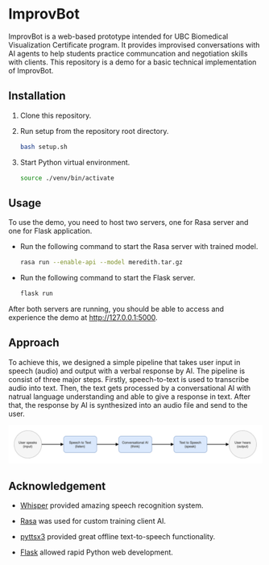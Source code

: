 # ImprovBot

ImprovBot is a web-based prototype intended
for UBC Biomedical Visualization Certificate program.
It provides improvised conversations with AI agents
to help students practice communcation and negotiation skills with clients.
This repository is a demo for a basic technical implementation of ImprovBot.

## Installation

1. Clone this repository.

2. Run setup from the repository root directory.

   ```bash
   bash setup.sh
   ```

3. Start Python virtual environment.

   ```bash
   source ./venv/bin/activate
   ```

## Usage

To use the demo,
you need to host two servers,
one for Rasa server and one for Flask application.

- Run the following command to start the Rasa server
  with trained model.

  ```bash
  rasa run --enable-api --model meredith.tar.gz
  ```

- Run the following command to start the Flask server.

  ```bash
  flask run
  ```

After both servers are running,
you should be able to access and experience the demo
at http://127.0.0.1:5000.

## Approach

To achieve this, we designed a simple pipeline
that takes user input in speech (audio)
and output with a verbal response by AI.
The pipeline is consist of three major steps.
Firstly, speech-to-text is used to transcribe audio into text.
Then, the text gets processed by a conversational AI
with natrual language understanding
and able to give a response in text.
After that, the response by AI is synthesized into an audio file
and send to the user.

![pipeline](./assets/pipeline.png)

## Acknowledgement

- [Whisper](https://github.com/openai/whisper)
  provided amazing speech recognition system.

- [Rasa](https://rasa.com)
  was used for custom training client AI.

- [pyttsx3](https://github.com/nateshmbhat/pyttsx3)
  provided great offline text-to-speech functionality.

- [Flask](https://flask.palletsprojects.com/en/2.2.x/)
  allowed rapid Python web development.
